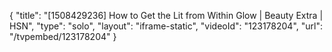 {
    "title": "[1508429236] How to Get the Lit from Within Glow | Beauty Extra | HSN",
    "type": "solo",
    "layout": "iframe-static",
    "videoId": "123178204",
    "url": "\/tvpembed\/123178204"
}